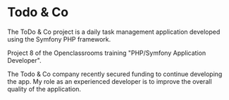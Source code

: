 # Todo & Co

The ToDo & Co project is a daily task management application developed using the Symfony PHP framework. 

Project 8 of the Openclassrooms training "PHP/Symfony Application Developer".

The Todo & Co company recently secured funding to continue developing the app. My role as an experienced developer is to improve the overall quality of the application.